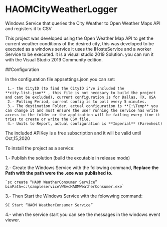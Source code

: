 # HAOMCityWeatherLogger
Windows Service that queries the City Weather to Open Weather Maps API and registers it to CSV 

This project was developed using the Open Weather Map API to get the current weather conditions of the desired city, this was developed to be executed as a windows service
it uses the IHosteService and a worker Service to be executed.
it is a visual studio 2019 Solution. you can run it with the Visual Studio 2019 Community edition.

##Configuration

In the configuration file appsettings.json you can set:

     1.- the CityID (to find the CityID i've included the **city.list.json** , this file is not necesary to build the project and cant be excluded), current configuration is for Dallas, TX, USA
     2.- Polling Period, current config is to poll every 5 minutes.
     3.- The destination Folder, actual configuration is **C:\Temp** you can change it and must ensure the user running the service has write access to the folder or the application will be failing every time it tries to create or write the CSV file.
     4.- Units to Report, actual configuration is **Imperial** (Farenheit)


The included APIKey is a free subscription and it will be valid until Oct,15,2020

To install the project as a service:

1.- Publish the solution (build the excutable in release mode)

2.- Create the Windows Service with the following command, **Replace the Path with the path were the .exe was published to.**

    `sc create “HAOM WeatherConsumer Service” binPath=c:\sampleservice\WSvcHAOMWeatherConsumer.exe`
    
3.- Then Start the Windows Service with the folowwing command:

  `SC Start “HAOM WeatherConsumer Service”`
  
4.- when the service start you can see the messages in the windows event viewer.




